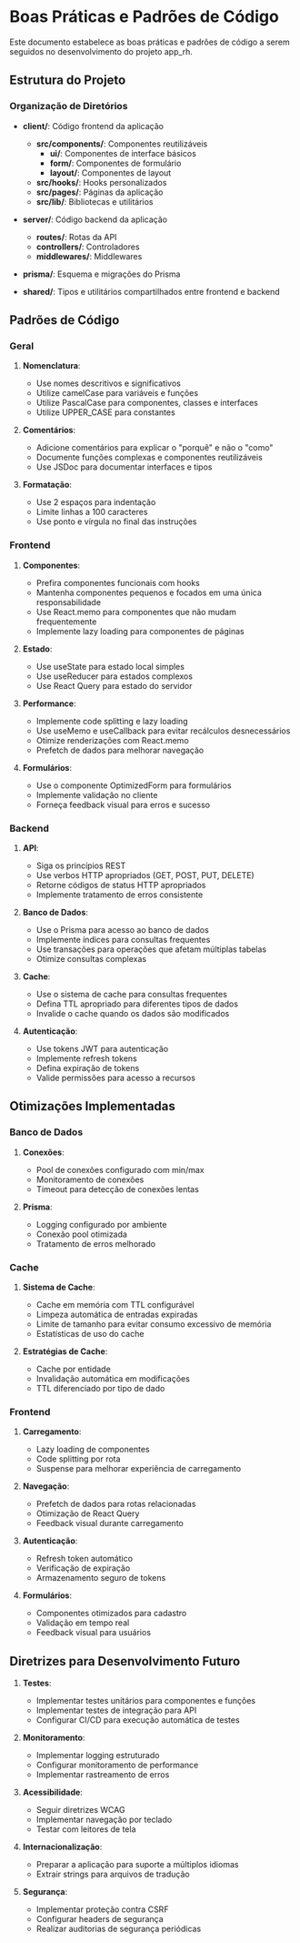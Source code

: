 # Boas Práticas e Padrões de Código

Este documento estabelece as boas práticas e padrões de código a serem seguidos no desenvolvimento do projeto app_rh.

## Estrutura do Projeto

### Organização de Diretórios

- **client/**: Código frontend da aplicação
  - **src/components/**: Componentes reutilizáveis
    - **ui/**: Componentes de interface básicos
    - **form/**: Componentes de formulário
    - **layout/**: Componentes de layout
  - **src/hooks/**: Hooks personalizados
  - **src/pages/**: Páginas da aplicação
  - **src/lib/**: Bibliotecas e utilitários

- **server/**: Código backend da aplicação
  - **routes/**: Rotas da API
  - **controllers/**: Controladores
  - **middlewares/**: Middlewares

- **prisma/**: Esquema e migrações do Prisma
- **shared/**: Tipos e utilitários compartilhados entre frontend e backend

## Padrões de Código

### Geral

1. **Nomenclatura**:
   - Use nomes descritivos e significativos
   - Utilize camelCase para variáveis e funções
   - Utilize PascalCase para componentes, classes e interfaces
   - Utilize UPPER_CASE para constantes

2. **Comentários**:
   - Adicione comentários para explicar o "porquê" e não o "como"
   - Documente funções complexas e componentes reutilizáveis
   - Use JSDoc para documentar interfaces e tipos

3. **Formatação**:
   - Use 2 espaços para indentação
   - Limite linhas a 100 caracteres
   - Use ponto e vírgula no final das instruções

### Frontend

1. **Componentes**:
   - Prefira componentes funcionais com hooks
   - Mantenha componentes pequenos e focados em uma única responsabilidade
   - Use React.memo para componentes que não mudam frequentemente
   - Implemente lazy loading para componentes de páginas

2. **Estado**:
   - Use useState para estado local simples
   - Use useReducer para estados complexos
   - Use React Query para estado do servidor

3. **Performance**:
   - Implemente code splitting e lazy loading
   - Use useMemo e useCallback para evitar recálculos desnecessários
   - Otimize renderizações com React.memo
   - Prefetch de dados para melhorar navegação

4. **Formulários**:
   - Use o componente OptimizedForm para formulários
   - Implemente validação no cliente
   - Forneça feedback visual para erros e sucesso

### Backend

1. **API**:
   - Siga os princípios REST
   - Use verbos HTTP apropriados (GET, POST, PUT, DELETE)
   - Retorne códigos de status HTTP apropriados
   - Implemente tratamento de erros consistente

2. **Banco de Dados**:
   - Use o Prisma para acesso ao banco de dados
   - Implemente índices para consultas frequentes
   - Use transações para operações que afetam múltiplas tabelas
   - Otimize consultas complexas

3. **Cache**:
   - Use o sistema de cache para consultas frequentes
   - Defina TTL apropriado para diferentes tipos de dados
   - Invalide o cache quando os dados são modificados

4. **Autenticação**:
   - Use tokens JWT para autenticação
   - Implemente refresh tokens
   - Defina expiração de tokens
   - Valide permissões para acesso a recursos

## Otimizações Implementadas

### Banco de Dados

1. **Conexões**:
   - Pool de conexões configurado com min/max
   - Monitoramento de conexões
   - Timeout para detecção de conexões lentas

2. **Prisma**:
   - Logging configurado por ambiente
   - Conexão pool otimizada
   - Tratamento de erros melhorado

### Cache

1. **Sistema de Cache**:
   - Cache em memória com TTL configurável
   - Limpeza automática de entradas expiradas
   - Limite de tamanho para evitar consumo excessivo de memória
   - Estatísticas de uso do cache

2. **Estratégias de Cache**:
   - Cache por entidade
   - Invalidação automática em modificações
   - TTL diferenciado por tipo de dado

### Frontend

1. **Carregamento**:
   - Lazy loading de componentes
   - Code splitting por rota
   - Suspense para melhorar experiência de carregamento

2. **Navegação**:
   - Prefetch de dados para rotas relacionadas
   - Otimização de React Query
   - Feedback visual durante carregamento

3. **Autenticação**:
   - Refresh token automático
   - Verificação de expiração
   - Armazenamento seguro de tokens

4. **Formulários**:
   - Componentes otimizados para cadastro
   - Validação em tempo real
   - Feedback visual para usuários

## Diretrizes para Desenvolvimento Futuro

1. **Testes**:
   - Implementar testes unitários para componentes e funções
   - Implementar testes de integração para API
   - Configurar CI/CD para execução automática de testes

2. **Monitoramento**:
   - Implementar logging estruturado
   - Configurar monitoramento de performance
   - Implementar rastreamento de erros

3. **Acessibilidade**:
   - Seguir diretrizes WCAG
   - Implementar navegação por teclado
   - Testar com leitores de tela

4. **Internacionalização**:
   - Preparar a aplicação para suporte a múltiplos idiomas
   - Extrair strings para arquivos de tradução

5. **Segurança**:
   - Implementar proteção contra CSRF
   - Configurar headers de segurança
   - Realizar auditorias de segurança periódicas